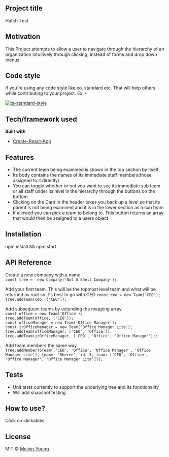 ## Project title
Hatch-Test

## Motivation
This Project attempts to allow a user to navigate through the hierarchy of an organization intuitively through clicking, instead of forms and drop down menus

## Code style
If you're using any code style like xo, standard etc. That will help others while contributing to your project. Ex. -

[![ts-standard-style](https://img.shields.io/badge/code%20style-standard-brightgreen.svg?style=flat)](https://github.com/feross/standard)
 
## Tech/framework used
<b>Built with</b>
- [Create-React-App](https://github.com/facebook/create-react-app)

## Features
* The current team being examined is shown in the top section by itself
* Its body contains the names of its immediate staff members(those assigned to it directly)
* You can toggle whether or not you want to see its immediate sub team or all staff under its level in the hierarchy through the buttons on the bottom
* Clicking on the Card in the header takes you back up a level so that its parent is not being examined and it is in the lower section as a sub team
* If allowed you can pick a team to belong to. This button returns an array that would then be assigned to a users object 

## Installation
npm install && npm start

## API Reference
Create a new company with a name  
  `const tree =  new Company('Not A Shell Company');`  

Add your first team. This will be the topmost level team and what will be returned as root so it's best to go with CEO
  `const ceo = new Team('CEO');`  
  `tree.addTeam(ceo, ['CEO']);`  

Add subsequent teams by extending the mapping array  
  `const office = new Team('Office');`  
  `tree.addTeam(office, ['CEO']);`  
  `const officeManager = new Team('Office Manager');`  
  `const jrOfficeManager = new Team('Office Manager Lite');`  
  `tree.addTeam(officeManager, ['CEO', 'Office']);`  
  `tree.addTeam(jrOfficeManager, ['CEO', 'Office', 'Office Manager']);`  

Add team members the same way  
  `tree.addMemberToTeam(['CEO', 'Office', 'Office Manager', 'Office Manager Lite'], {name: 'Sheree', id: 5, team: ['CEO', 'Office', 'Office Manager', 'Office Manager Lite']});`  

## Tests
- Unit tests currently to support the underlying tree and its functionality
- Will add snapshot testing

## How to use?
Click on clickables

## License
MIT © [Melvin-Young]()